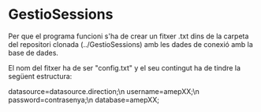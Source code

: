 # GestioSessions

Per que el programa funcioni s'ha de crear un fitxer .txt dins de la carpeta del repositori clonada (../GestioSessions) amb les dades de conexió amb la base de dades.

El nom del fitxer ha de ser "config.txt" y el seu contingut ha de tindre la següent estructura:

datasource=datasource.direction;\n
username=amepXX;\n
password=contrasenya;\n
database=amepXX;
